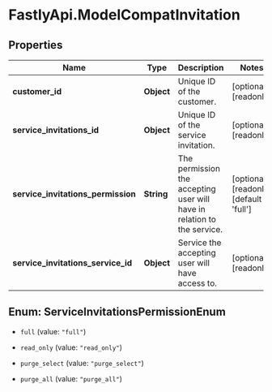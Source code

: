 # FastlyApi.ModelCompatInvitation

## Properties

Name | Type | Description | Notes
------------ | ------------- | ------------- | -------------
**customer_id** | **Object** | Unique ID of the customer. | [optional] [readonly] 
**service_invitations_id** | **Object** | Unique ID of the service invitation. | [optional] [readonly] 
**service_invitations_permission** | **String** | The permission the accepting user will have in relation to the service. | [optional] [readonly] [default to &#39;full&#39;]
**service_invitations_service_id** | **Object** | Service the accepting user will have access to. | [optional] [readonly] 



## Enum: ServiceInvitationsPermissionEnum


* `full` (value: `"full"`)

* `read_only` (value: `"read_only"`)

* `purge_select` (value: `"purge_select"`)

* `purge_all` (value: `"purge_all"`)




